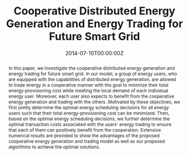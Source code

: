 ---
title: Cooperative Distributed Energy Generation and Energy Trading for Future Smart Grid
authors:
 - Yuan Wu
 - Xiaojie Sun
 - "**Xiaoqi Tan**"
 - Limin Meng
 - Li Yu
 - Wen-zhan Song
 - Danny H.K. Tsang
date: "2014-07-10T00:00:00Z"
# doi: ""

tags: 
  - Smart Grid

# Schedule page publish date (NOT publication's date).
#publishDate: "2019-11-10T00:00:00Z"

# Publication type.
# Legend: 0 = Uncategorized; 1 = Conference paper; 2 = Journal article;
# 3 = Preprint / Working Paper; 4 = Report; 5 = Book; 6 = Book section;
# 7 = Thesis; 8 = Patent
publication_types: ["1"]

# Publication name and optional abbreviated publication name.
publication: "The 33rd Chinese Control Conference"
publication_short: ""

abstract: In this paper, we investigate the cooperative distributed energy generation and energy trading for future smart grid. In our model, a group of energy users, who are equipped with the capabilities of distributed energy generation, are allowed to trade energy in a cooperative manner with the goal to minimize their total energy-provisioning cost while meeting the local demand of each individual energy user. Moreover, each user also expects to benefit from the cooperative energy generation and trading with the others. Motivated by these objectives, we first jointly determine the optimal energy scheduling decisions for all energy users such that their total energy-provisioning cost can be minimized. Then, based on the optimal energy scheduling decisions, we further determine the optimal transaction costs associated with the users' energy trading to ensure that each of them can positively benefit from the cooperation. Extensive numerical results are provided to show the advantages of the proposed cooperative energy generation and trading model as well as our proposed algorithms to achieve the optimal solutions.

# Summary. An optional shortened abstract.
# summary: This paper concerns the mechanism design for online resource allocation in a strategic setting. In this setting, a single supplier allocates capacity-limited resources to requests that arrive in a sequential and arbitrary manner. Each request is associated with an agent who may act selfishly to misreport the requirement and valuation of her request.

# tags:
# - Source Themes
featured: false

links:
 - icon: ieee
   icon_pack: ai
   name: "IEEE Xplore "
   url: "https://ieeexplore.ieee.org/document/6896365"
   
url_pdf: https://www.sigmetrics.org/mama/abstracts/Tan.pdf
url_code: ''
url_dataset: ''
url_poster: ''
url_project: ''
url_slides: ''
url_source: ''
url_video: ''

# Featured image
# To use, add an image named `featured.jpg/png` to your page's folder.
image:
  caption:
  focal_point: ""
  preview_only: true

# Associated Projects (optional).
#   Associate this publication with one or more of your projects.
#   Simply enter your project's folder or file name without extension.
#   E.g. `internal-project` references `content/project/internal-project/index.md`.
#   Otherwise, set `projects: []`.
# projects: []

# Slides (optional).
#   Associate this publication with Markdown slides.
#   Simply enter your slide deck's filename without extension.
#   E.g. `slides: "example"` references `content/slides/example/index.md`.
#   Otherwise, set `slides: ""`.
# slides: example
---